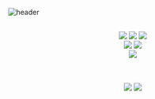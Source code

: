 ![header](https://capsule-render.vercel.app/api?type=transparent&color=auto&height=120&section=header&text=Hi!%20I'm%20Noah&fontColor=9be9a8&fontSize=80)
<div align="center">
  <br>
  <img src="https://img.shields.io/badge/Node.js-339933?style=flat&logo=Node.js&logoColor=white"/>
  <img src="https://img.shields.io/badge/TypeScript-3178C6?style=flat&logo=TypeScript&logoColor=white"/>
  <img src="https://img.shields.io/badge/Express-000000?style=flat&logo=Express&logoColor=white"/>
  <br>
  <img src="https://img.shields.io/badge/Java-007396?style=flat&logo=Java&logoColor=white"/>
  <img src="https://img.shields.io/badge/Spring Boot-6DB33F?style=flat&logo=Spring Boot&logoColor=white"/>
  <br>
  <img src="https://img.shields.io/badge/MySQL-4479A1?style=flat&logo=MySQL&logoColor=white"/>
  <br>
  <br>
  <br>
  <br>
  <img src="https://user-images.githubusercontent.com/68889506/156146054-586cf5ae-f5ce-4342-8e38-edb778b4e243.svg"/>
  <img src="https://user-images.githubusercontent.com/68889506/156147076-1736e384-ae1b-489f-be9d-5280a3829fff.svg"/>
</div>
